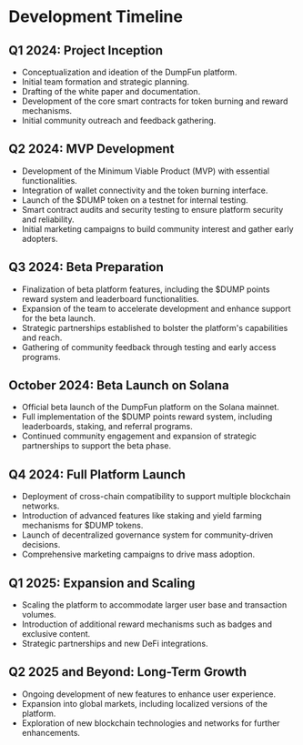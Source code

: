 # Development Timeline

## Q1 2024: Project Inception
- Conceptualization and ideation of the DumpFun platform.
- Initial team formation and strategic planning.
- Drafting of the white paper and documentation.
- Development of the core smart contracts for token burning and reward mechanisms.
- Initial community outreach and feedback gathering.

## Q2 2024: MVP Development
- Development of the Minimum Viable Product (MVP) with essential functionalities.
- Integration of wallet connectivity and the token burning interface.
- Launch of the $DUMP token on a testnet for internal testing.
- Smart contract audits and security testing to ensure platform security and reliability.
- Initial marketing campaigns to build community interest and gather early adopters.

## Q3 2024: Beta Preparation
- Finalization of beta platform features, including the $DUMP points reward system and leaderboard functionalities.
- Expansion of the team to accelerate development and enhance support for the beta launch.
- Strategic partnerships established to bolster the platform's capabilities and reach.
- Gathering of community feedback through testing and early access programs.

## October 2024: Beta Launch on Solana
- Official beta launch of the DumpFun platform on the Solana mainnet.
- Full implementation of the $DUMP points reward system, including leaderboards, staking, and referral programs.
- Continued community engagement and expansion of strategic partnerships to support the beta phase.

## Q4 2024: Full Platform Launch
- Deployment of cross-chain compatibility to support multiple blockchain networks.
- Introduction of advanced features like staking and yield farming mechanisms for $DUMP tokens.
- Launch of decentralized governance system for community-driven decisions.
- Comprehensive marketing campaigns to drive mass adoption.

## Q1 2025: Expansion and Scaling
- Scaling the platform to accommodate larger user base and transaction volumes.
- Introduction of additional reward mechanisms such as badges and exclusive content.
- Strategic partnerships and new DeFi integrations.

## Q2 2025 and Beyond: Long-Term Growth
- Ongoing development of new features to enhance user experience.
- Expansion into global markets, including localized versions of the platform.
- Exploration of new blockchain technologies and networks for further enhancements.
